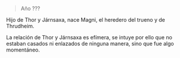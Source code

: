 > Año ???

Hijo de Thor y Járnsaxa, nace Magni, el heredero del trueno y de Thrudheim.

La relación de Thor y Járnsaxa es efímera, se intuye por ello que no estaban casados ni enlazados de ninguna manera, sino que fue algo momentáneo.